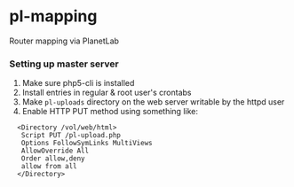pl-mapping
==========

Router mapping via PlanetLab

### Setting up master server

 1. Make sure php5-cli is installed
 2. Install entries in regular & root user's crontabs
 3. Make `pl-uploads` directory on the web server writable by the httpd user
 4. Enable HTTP PUT method using something like:

```
  <Directory /vol/web/html>
   Script PUT /pl-upload.php
   Options FollowSymLinks MultiViews
   AllowOverride All
   Order allow,deny
   allow from all
  </Directory>
``` 
